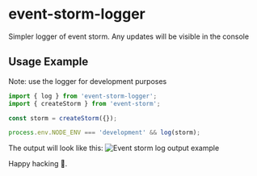 # event-storm-logger
Simpler logger of event storm. Any updates will be visible in the console

## Usage Example
Note: use the logger for development purposes
```js
import { log } from 'event-storm-logger';
import { createStorm } from 'event-storm';

const storm = createStorm({});

process.env.NODE_ENV === 'development' && log(storm);
```

The output will look like this:
![Event storm log output example](https://github.com/event-storm/event-storm-logger/tree/main/images/output.png?raw=true)

Happy hacking :paw_prints:.
